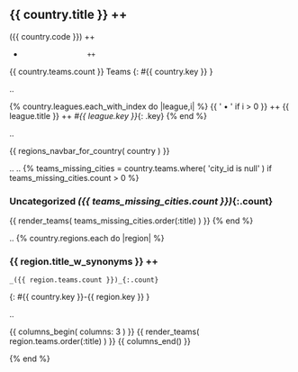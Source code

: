 ## {{ country.title }}   ++
   ({{ country.code }})  ++
   -                     ++
   {{ country.teams.count }} Teams
   {: #{{ country.key }} }


.. <!-- add leagues -->

{% country.leagues.each_with_index do |league,i| %}
  {{ ' • ' if i > 0 }}  ++
  {{ league.title }}  ++
  _#{{ league.key }}_{: .key}
{% end %}


 .. <!-- add intra-page links for regions here -->
 <!-- change to navbar_regions_for_country ?? -->
 {{ regions_navbar_for_country( country ) }}


  .. <!-- list breweries w/o (missing) region -->
  .. <!-- todo/fix: change name to uncategorized_breweries -->
{% teams_missing_cities = country.teams.where( 'city_id is null' )
   if teams_missing_cities.count > 0
 %}

### Uncategorized _({{ teams_missing_cities.count }})_{:.count}

  {{ render_teams( teams_missing_cities.order(:title) ) }}
{% end %}


  .. <!-- list regions w/ breweries -->
{% country.regions.each do |region| %}

### {{ region.title_w_synonyms }}  ++
    _({{ region.teams.count }})_{:.count}
{: #{{ country.key }}-{{ region.key }} }

 .. <!-- add intra-page cities for regions links here -->
 <!-- change to navbar_cities_for_region( region ) ??? -->
 <!-- cities_navbar_for_region( region ) -->

 {{ columns_begin( columns: 3 ) }}
 {{ render_teams( region.teams.order(:title) ) }}
 {{ columns_end() }}

{% end %} <!-- each region -->
